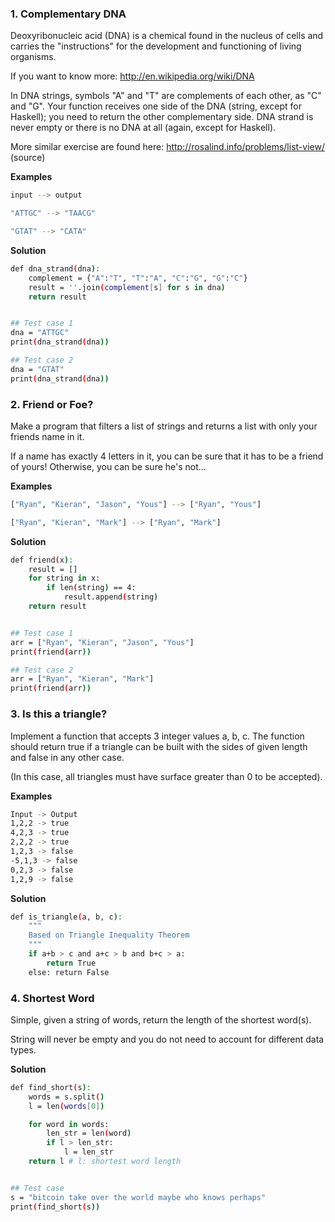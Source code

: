 ### 1. Complementary DNA

Deoxyribonucleic acid (DNA) is a chemical found in the nucleus of cells and carries the "instructions" for the development and functioning of living organisms.

If you want to know more: http://en.wikipedia.org/wiki/DNA

In DNA strings, symbols "A" and "T" are complements of each other, as "C" and "G". Your function receives one side of the DNA (string, except for Haskell); you need to return the other complementary side. DNA strand is never empty or there is no DNA at all (again, except for Haskell).

More similar exercise are found here: http://rosalind.info/problems/list-view/ (source)

**Examples**
``` bash
input --> output

"ATTGC" --> "TAACG"

"GTAT" --> "CATA"
```

**Solution**
``` bash
def dna_strand(dna):
    complement = {"A":"T", "T":"A", "C":"G", "G":"C"}
    result = ''.join(complement[s] for s in dna)
    return result


## Test case 1
dna = "ATTGC"
print(dna_strand(dna))

## Test case 2
dna = "GTAT"
print(dna_strand(dna))
```


### 2. Friend or Foe?

Make a program that filters a list of strings and returns a list with only your friends name in it.

If a name has exactly 4 letters in it, you can be sure that it has to be a friend of yours! Otherwise, you can be sure he's not...

**Examples**
``` bash
["Ryan", "Kieran", "Jason", "Yous"] --> ["Ryan", "Yous"]

["Ryan", "Kieran", "Mark"] --> ["Ryan", "Mark"]
```

**Solution**
``` bash
def friend(x):
    result = []
    for string in x:
        if len(string) == 4:
            result.append(string)
    return result


## Test case 1
arr = ["Ryan", "Kieran", "Jason", "Yous"]
print(friend(arr))

## Test case 2
arr = ["Ryan", "Kieran", "Mark"]
print(friend(arr))
```



### 3. Is this a triangle?
Implement a function that accepts 3 integer values a, b, c. The function should return true if a triangle can be built with the sides of given length and false in any other case.

(In this case, all triangles must have surface greater than 0 to be accepted).

**Examples**
``` bash
Input -> Output
1,2,2 -> true
4,2,3 -> true
2,2,2 -> true
1,2,3 -> false
-5,1,3 -> false
0,2,3 -> false
1,2,9 -> false
```

**Solution**
``` bash
def is_triangle(a, b, c):
    """
    Based on Triangle Inequality Theorem
    """
    if a+b > c and a+c > b and b+c > a:
        return True
    else: return False
```



### 4. Shortest Word
Simple, given a string of words, return the length of the shortest word(s).

String will never be empty and you do not need to account for different data types.


**Solution**
``` bash
def find_short(s):
    words = s.split()
    l = len(words[0])

    for word in words:
        len_str = len(word)
        if l > len_str:
            l = len_str
    return l # l: shortest word length


## Test case
s = "bitcoin take over the world maybe who knows perhaps"
print(find_short(s))

```